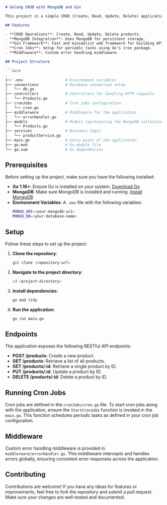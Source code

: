 ```markdown
# Golang CRUD with MongoDB and Gin

This project is a simple CRUD (Create, Read, Update, Delete) application built using Golang, MongoDB, and the Gin web framework. It provides a basic structure for managing products in a MongoDB database.

## Features

- **CRUD Operations**: Create, Read, Update, Delete products.
- **MongoDB Integration**: Uses MongoDB for persistent storage.
- **Gin Framework**: Fast and minimalist web framework for building APIs.
- **Cron Jobs**: Setup for periodic tasks using Go's cron package.
- **Middleware**: Custom error handling middleware.

## Project Structure

```bash
.
├── .env                   # Environment variables
├── connections            # Database connection setup
│   └── db.go
├── controllers            # Controllers for handling HTTP requests
│   └── Products.go
├── cronJobs               # Cron jobs configuration
│   └── cron.go
├── middlerware            # Middleware for the application
│   └── errorHandler.go
├── models                 # Models representing the MongoDB collections
│   └── Products.go
├── services               # Business logic
│   └── productService.go
├── main.go                # Entry point of the application
├── go.mod                 # Go module file
└── go.sum                 # Go dependencies
```

## Prerequisites

Before setting up the project, make sure you have the following installed:

- **Go 1.16+**: Ensure Go is installed on your system. [Download Go](https://golang.org/dl/)
- **MongoDB**: Make sure MongoDB is installed and running. [Install MongoDB](https://docs.mongodb.com/manual/installation/)
- **Environment Variables**: A `.env` file with the following variables:
    ```bash
    MONGO_URI=<your-mongodb-uri>
    MONGO_DB=<your-database-name>
    ```

## Setup

Follow these steps to set up the project:

1. **Clone the repository**:
   ```bash
   git clone <repository-url>
   ```

2. **Navigate to the project directory**:
   ```bash
   cd <project-directory>
   ```

3. **Install dependencies**:
   ```bash
   go mod tidy
   ```

4. **Run the application**:
   ```bash
   go run main.go
   ```

## Endpoints

The application exposes the following RESTful API endpoints:

- **POST /products**: Create a new product.
- **GET /products**: Retrieve a list of all products.
- **GET /products/:id**: Retrieve a single product by ID.
- **PUT /products/:id**: Update a product by ID.
- **DELETE /products/:id**: Delete a product by ID.

## Running Cron Jobs

Cron jobs are defined in the `cronJobs/cron.go` file. To start cron jobs along with the application, ensure the `StartCronJobs` function is invoked in the `main.go`. This function schedules periodic tasks as defined in your cron job configuration.

## Middleware

Custom error handling middleware is provided in `middlerware/errorHandler.go`. This middleware intercepts and handles errors globally, ensuring consistent error responses across the application.

## Contributing

Contributions are welcome! If you have any ideas for features or improvements, feel free to fork the repository and submit a pull request. Make sure your changes are well-tested and documented.


